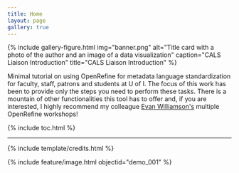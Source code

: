 ```yaml
---
title: Home
layout: page
gallery: true
---
```


{% include gallery-figure.html img="banner.png" alt="Title card with a photo of the author and an image of a data visualization" caption="CALS Liaison Introduction" title="CALS Liaison Introduction" %}

Minimal tutorial on using OpenRefine for metadata language standardization for faculty, staff, patrons and students at U of I. The focus of this work has been to provide only the steps you need to perform these tasks. There is a mountain of other functionalities this tool has to offer and, if you are interested, I highly recommend my colleague [Evan Williamson's](https://evanwill.github.io/) multiple OpenRefine workshops!

{% include toc.html %}

------

{% include template/credits.html %}

{% include feature/image.html objectid="demo_001" %}
